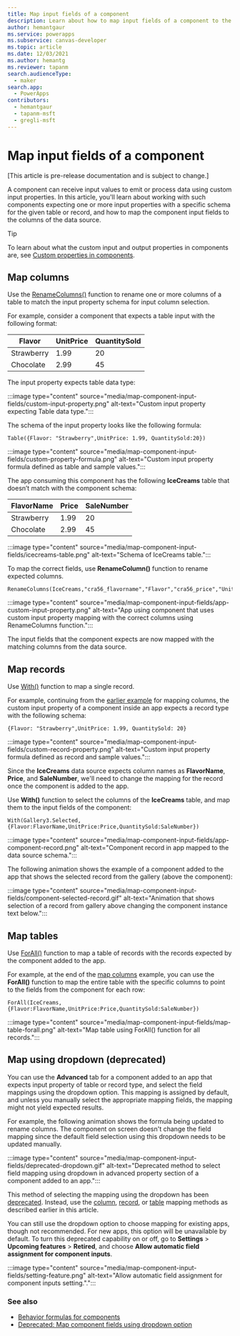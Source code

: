```yaml
---
title: Map input fields of a component
description: Learn about how to map input fields of a component to the table or record.
author: hemantgaur
ms.service: powerapps
ms.subservice: canvas-developer
ms.topic: article
ms.date: 12/03/2021
ms.author: hemantg
ms.reviewer: tapanm
search.audienceType:
  - maker
search.app:
  - PowerApps
contributors:
  - hemantgaur
  - tapanm-msft
  - gregli-msft
---
```


# Map input fields of a component

[This article is pre-release documentation and is subject to change.]

A component can receive input values to emit or process data using custom input properties. In this article, you'll learn about working with such components expecting one or more input properties with a specific schema for the given table or record, and how to map the component input fields to the columns of the data source.

> [!TIP]
> To learn about what the custom input and output properties in components are, see [Custom properties in components](create-component.md#custom-properties).

## Map columns

Use the [RenameColumns()](functions/function-table-shaping.md) function to rename one or more columns of a table
to match the input property schema for input column selection.

For example, consider a component that expects a table input with the following format:

| **Flavor** | **UnitPrice** | **QuantitySold** |
|------------|---------------|------------------|
| Strawberry | 1.99          | 20               |
| Chocolate      | 2.99          | 45               |

The input property expects table data type:

:::image type="content" source="media/map-component-input-fields/custom-input-property.png" alt-text="Custom input property expecting Table data type.":::

The schema of the input property looks like the following formula:

```powerapps-dot
Table({Flavor: "Strawberry",UnitPrice: 1.99, QuantitySold:20})
```

:::image type="content" source="media/map-component-input-fields/custom-property-formula.png" alt-text="Custom input property formula defined as table and sample values.":::

The app consuming this component has the following **IceCreams** table that doesn’t match with the component schema:

| **FlavorName** | **Price** | **SaleNumber** |
|----------------|-----------|----------------|
| Strawberry     | 1.99      | 20             |
| Chocolate      | 2.99      | 45             |

:::image type="content" source="media/map-component-input-fields/icecreams-table.png" alt-text="Schema of IceCreams table.":::

To map the correct fields, use **RenameColumn()** function to rename expected columns.

```powerapps-dot
RenameColumns(IceCreams,"cra56_flavorname","Flavor","cra56_price","UnitPrice","cra56_salenumber","QuantitySold")
```

:::image type="content" source="media/map-component-input-fields/app-custom-input-property.png" alt-text="App using component that uses custom input property mapping with the correct columns using RenameColumns function.":::

The input fields that the component expects are now mapped with the matching columns from the data source.

## Map records

Use [With()](functions/function-with.md) function to map a single record.

For example, continuing from the [earlier example](#map-columns) for mapping columns, the custom input property of a component inside an app expects a record type with the following schema:

```powerapps-dot
{Flavor: "Strawberry",UnitPrice: 1.99, QuantitySold: 20}
```

:::image type="content" source="media/map-component-input-fields/custom-record-property.png" alt-text="Custom input property formula defined as record and sample values.":::

Since the **IceCreams** data source expects column names as **FlavorName**, **Price**, and **SaleNumber**, we'll need to change the mapping for the record once the component is added to the app.

Use **With()** function to select the columns of the **IceCreams** table, and map them to the input fields of the component:

```powerapps-dot
With(Gallery3.Selected,{Flavor:FlavorName,UnitPrice:Price,QuantitySold:SaleNumber})
```

:::image type="content" source="media/map-component-input-fields/app-component-record.png" alt-text="Component record in app mapped to the data source schema.":::

The following animation shows the example of a component added to the app that shows the selected record from the gallery (above the component):

:::image type="content" source="media/map-component-input-fields/component-selected-record.gif" alt-text="Animation that shows selection of a record from gallery above changing the component instance text below.":::

## Map tables

Use [ForAll()](functions/function-forall.md) function to map a table of records with the records expected by the component added to the app.

For example, at the end of the [map columns](#map-columns) example, you can use the **ForAll()** function to map the entire table with the specific columns to point to the fields from the component for each row:

```powerapps-dot
ForAll(IceCreams,{Flavor:FlavorName,UnitPrice:Price,QuantitySold:SaleNumber})
```

:::image type="content" source="media/map-component-input-fields/map-table-forall.png" alt-text="Map table using ForAll() function for all records.":::

## Map using dropdown (deprecated)

You can use the **Advanced** tab for a component added to an app that expects input property of table or record type, and select the field mappings using the dropdown option. This mapping is assigned by default, and unless you manually select the appropriate mapping fields, the mapping might not yield expected results.

For example, the following animation shows the formula being updated to rename columns. The component on screen doesn't change the field mapping since the default field selection using this dropdown needs to be updated manually.

:::image type="content" source="media/map-component-input-fields/deprecated-dropdown.gif" alt-text="Deprecated method to select field mapping using dropdown in advanced property section of a component added to an app.":::

This method of selecting the mapping using the dropdown has been [deprecated](important-changes-deprecations.md#map-component-fields-using-dropdown-option). Instead, use the [column](#map-columns), [record](#map-records), or [table](#map-tables) mapping methods as described earlier in this article.

You can still use the dropdown option to choose mapping for existing apps, though not recommended. For new apps, this option will be unavailable by default. To turn this deprecated capability on or off, go to **Settings** > **Upcoming features** > **Retired**, and choose **Allow automatic field assignment for component inputs**.

:::image type="content" source="media/map-component-input-fields/setting-feature.png" alt-text="Allow automatic field assignment for component inputs setting.".":::

### See also

- [Behavior formulas for components](component-behavior.md)
- [Deprecated: Map component fields using dropdown option](important-changes-deprecations.md#map-component-fields-using-dropdown-option)
